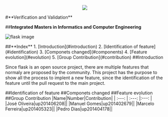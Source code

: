 <p align="center">
   <img src=https://sigarra.up.pt/feup/pt/WEB_GESSI_DOCS.download_file?p_name=F-370784536/logo_cores_oficiais.jpg>
</p>
#**Verification and Validation**

##**Integrated Masters in Informatics and Computer Engineering**

![flask image](http://flask.pocoo.org/static/logo/flask.png)

<a name="index"/>
##**Index**
1. [Introduction](#introduction)
2. [Identification of feature](#identification)
3. [Componets changed](#components)
4. [Feature evolution](#evolution)
5. [Group Contribution](#contribution)

<a name="introduction"/>
##Introduction

Since flask is an open source project, there are multiple features that normaly are proposed by the community. This project has the purpose to show all the process to implent a new feature, since the identification of the feature until the pull request to the main project.

<a name="identification"/>
##Identification of feature

<a name="components"/>
##Componets changed

<a name="evolution"/>
##Feature evolution

<a name="contribution"/>
##Group Contribution
|Name|Number|Contribution|
| :---: | :---: |:---: |
|José Oliveira|up201406208||
|Manuel Gomes|up201402679||
|Marcelo Ferreira|up201405323||
|Pedro Dias|up201404178||
